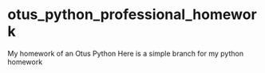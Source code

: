 # otus_python_professional_homework
My homework of an Otus Python
Here is a simple branch for my python homework
